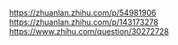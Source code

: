 https://zhuanlan.zhihu.com/p/54981906
https://zhuanlan.zhihu.com/p/143173278
https://www.zhihu.com/question/30272728
